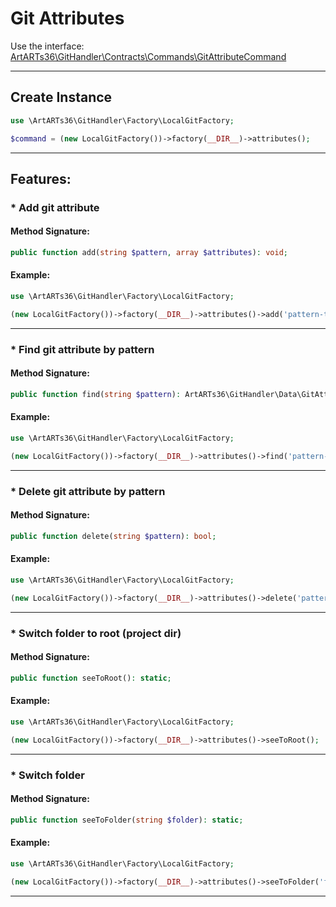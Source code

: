 # Git Attributes

Use the interface: [ArtARTs36\GitHandler\Contracts\Commands\GitAttributeCommand](/Users/artem/PhpstormProjects/artarts36/libraries/git/src/Contracts/Commands/GitAttributeCommand.php)

---

## Create Instance

```php
use \ArtARTs36\GitHandler\Factory\LocalGitFactory;

$command = (new LocalGitFactory())->factory(__DIR__)->attributes();
```

---

## Features:

### * Add git attribute

#### Method Signature:

```php
public function add(string $pattern, array $attributes): void;
```

#### Example:

```php
use \ArtARTs36\GitHandler\Factory\LocalGitFactory;

(new LocalGitFactory())->factory(__DIR__)->attributes()->add('pattern-test', 'attributes-test');
```

---
### * Find git attribute by pattern

#### Method Signature:

```php
public function find(string $pattern): ArtARTs36\GitHandler\Data\GitAttributes;
```

#### Example:

```php
use \ArtARTs36\GitHandler\Factory\LocalGitFactory;

(new LocalGitFactory())->factory(__DIR__)->attributes()->find('pattern-test');
```

---
### * Delete git attribute by pattern

#### Method Signature:

```php
public function delete(string $pattern): bool;
```

#### Example:

```php
use \ArtARTs36\GitHandler\Factory\LocalGitFactory;

(new LocalGitFactory())->factory(__DIR__)->attributes()->delete('pattern-test');
```

---
### * Switch folder to root (project dir)

#### Method Signature:

```php
public function seeToRoot(): static;
```

#### Example:

```php
use \ArtARTs36\GitHandler\Factory\LocalGitFactory;

(new LocalGitFactory())->factory(__DIR__)->attributes()->seeToRoot();
```

---
### * Switch folder

#### Method Signature:

```php
public function seeToFolder(string $folder): static;
```

#### Example:

```php
use \ArtARTs36\GitHandler\Factory\LocalGitFactory;

(new LocalGitFactory())->factory(__DIR__)->attributes()->seeToFolder('folder-test');
```

---
